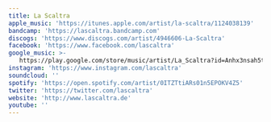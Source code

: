 ```yaml
---
title: La Scaltra
apple_music: 'https://itunes.apple.com/artist/la-scaltra/1124038139'
bandcamp: 'https://lascaltra.bandcamp.com'
discogs: 'https://www.discogs.com/artist/4946606-La-Scaltra'
facebook: 'https://www.facebook.com/lascaltra'
google_music: >-
   https://play.google.com/store/music/artist/La_Scaltra?id=Anhx3nsah5tqkvpw3p4jv7fqz5y
instagram: 'https://www.instagram.com/lascaltra'
soundcloud: ''
spotify: 'https://open.spotify.com/artist/0ITZTtiARs01n5EPOKV4Z5'
twitter: 'https://twitter.com/lascaltra'
website: 'http://www.lascaltra.de'
youtube: ''
---
```

